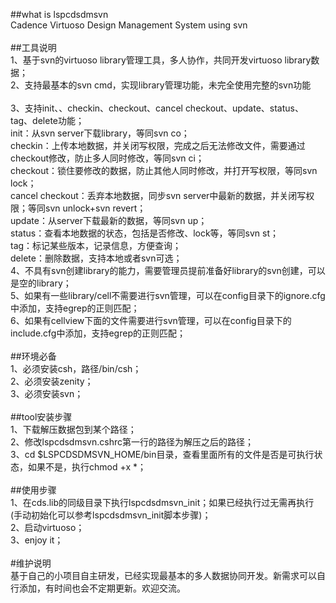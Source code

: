 ##what is lspcdsdmsvn<br>
Cadence Virtuoso Design Management System using svn<br>
<br>
##工具说明<br>
1、基于svn的virtuoso library管理工具，多人协作，共同开发virtuoso library数据；<br>
2、支持最基本的svn cmd，实现library管理功能，未完全使用完整的svn功能<br>  
3、支持init、、checkin、checkout、cancel checkout、update、status、tag、delete功能；<br>
    init：从svn server下载library，等同svn co；<br>
	checkin：上传本地数据，并关闭写权限，完成之后无法修改文件，需要通过checkout修改，防止多人同时修改，等同svn ci；<br>
	checkout：锁住要修改的数据，防止其他人同时修改，并打开写权限，等同svn lock；<br>
	cancel checkout：丢弃本地数据，同步svn server中最新的数据，并关闭写权限；等同svn unlock+svn revert；<br>
	update：从server下载最新的数据，等同svn up；<br>
	status：查看本地数据的状态，包括是否修改、lock等，等同svn st；<br>
	tag：标记某些版本，记录信息，方便查询；<br>
	delete：删除数据，支持本地或者svn可选；<br>
4、不具有svn创建library的能力，需要管理员提前准备好library的svn创建，可以是空的library；<br>
5、如果有一些library/cell不需要进行svn管理，可以在config目录下的ignore.cfg中添加，支持egrep的正则匹配；<br>
6、如果有cellview下面的文件需要进行svn管理，可以在config目录下的include.cfg中添加，支持egrep的正则匹配；<br>
<br>
##环境必备<br>
1、必须安装csh，路径/bin/csh；<br>
2、必须安装zenity；<br>
3、必须安装svn；<br>
<br>
##tool安装步骤<br>
1、下载解压数据包到某个路径；<br>
2、修改lspcdsdmsvn.cshrc第一行的路径为解压之后的路径；<br>
3、cd $LSPCDSDMSVN_HOME/bin目录，查看里面所有的文件是否是可执行状态，如果不是，执行chmod +x *；<br>
<br>
##使用步骤<br>
1、在cds.lib的同级目录下执行lspcdsdmsvn_init；如果已经执行过无需再执行(手动初始化可以参考lspcdsdmsvn_init脚本步骤)；<br>
2、启动virtuoso；<br>
3、enjoy it；<br>
<br>
#维护说明<br>
基于自己的小项目自主研发，已经实现最基本的多人数据协同开发。新需求可以自行添加，有时间也会不定期更新。欢迎交流。<br>
<br>